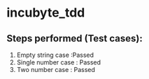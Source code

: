 # incubyte_tdd

## Steps performed (Test cases):
1. Empty string case :Passed
2. Single number case : Passed
3. Two number case : Passed
